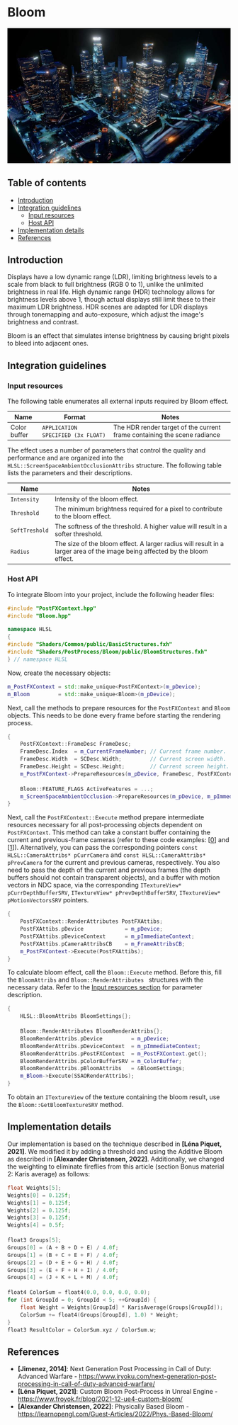 # Bloom

![](media/bloom.jpg)

## Table of contents
- [Introduction](#introduction)
- [Integration guidelines](#integration-guidelines)
    - [Input resources](#input-resources)
    - [Host API](#host-api)
- [Implementation details](#implementation-details)
- [References](#references)

## Introduction
Displays have a low dynamic range (LDR), limiting brightness levels to a scale from black to full brightness (RGB 0 to 1), unlike the unlimited brightness in real life. High dynamic range (HDR) technology allows for brightness levels above 1, though actual displays still limit these to their maximum LDR brightness. HDR scenes are adapted for LDR displays through tonemapping and auto-exposure, which adjust the image's brightness and contrast.

Bloom is an effect that simulates intense brightness by causing bright pixels to bleed into adjacent ones.

## Integration guidelines

### Input resources

The following table enumerates all external inputs required by Bloom effect.

| **Name**                          |  **Format**                        | **Notes**                                           |
| --------------------------------- |------------------------------------|---------------------------------------------------- |
| Color buffer                      | `APPLICATION SPECIFIED (3x FLOAT)` | The HDR render target of the current frame containing the scene radiance |


The effect uses a number of parameters that control the quality and performance and are organized into the `HLSL::ScreenSpaceAmbientOcclusionAttribs` structure.
The following table lists the parameters and their descriptions.

| **Name**                                 | **Notes** |
| -----------------------------------------|-----------|
| `Intensity`                              | Intensity of the bloom effect. |
| `Threshold`                              | The minimum brightness required for a pixel to contribute to the bloom effect. |
| `SoftTreshold`                           | The softness of the threshold. A higher value will result in a softer threshold. |
| `Radius`                                 | The size of the bloom effect. A larger radius will result in a larger area of the image being affected by the bloom effect. |

### Host API

To integrate Bloom into your project, include the following header files:
```cpp
#include "PostFXContext.hpp"
#include "Bloom.hpp"
```
```cpp
namespace HLSL
{
#include "Shaders/Common/public/BasicStructures.fxh"
#include "Shaders/PostProcess/Bloom/public/BloomStructures.fxh"
} // namespace HLSL
```

Now, create the necessary objects:
```cpp
m_PostFXContext = std::make_unique<PostFXContext>(m_pDevice);
m_Bloom         = std::make_unique<Bloom>(m_pDevice);
```

Next, call the methods to prepare resources for the `PostFXContext` and `Bloom` objects.
This needs to be done every frame before starting the rendering process.
```cpp
{
    PostFXContext::FrameDesc FrameDesc;
    FrameDesc.Index  = m_CurrentFrameNumber; // Current frame number.
    FrameDesc.Width  = SCDesc.Width;         // Current screen width.
    FrameDesc.Height = SCDesc.Height;        // Current screen height.
    m_PostFXContext->PrepareResources(m_pDevice, FrameDesc, PostFXContext::FEATURE_FLAG_NONE);

    Bloom::FEATURE_FLAGS ActiveFeatures = ...;
    m_ScreenSpaceAmbientOcclusion->PrepareResources(m_pDevice, m_pImmediateContext, m_PostFXContext.get(), ActiveFeatures);
}
```

Next, call the `PostFXContext::Execute` method prepare intermediate resources necessary for all post-processing objects
dependent on `PostFXContext`. This method can take a constant buffer containing the current and previous-frame
cameras (refer to these code examples: [[0](https://github.com/DiligentGraphics/DiligentSamples/blob/380b0a05b6c72d80fd6d574d7343ead77d6dd7eb/Tutorials/Tutorial27_PostProcessing/src/Tutorial27_PostProcessing.cpp#L164)] and [[1](https://github.com/DiligentGraphics/DiligentSamples/blob/380b0a05b6c72d80fd6d574d7343ead77d6dd7eb/Tutorials/Tutorial27_PostProcessing/src/Tutorial27_PostProcessing.cpp#L228)]).
Alternatively, you can pass the corresponding pointers `const HLSL::CameraAttribs* pCurrCamera` and `const HLSL::CameraAttribs* pPrevCamera` for the current
and previous cameras, respectively. You also need to pass the depth of the current and previous frames (the depth buffers should not contain transparent objects), and a buffer with motion vectors in NDC space, via the corresponding `ITextureView* pCurrDepthBufferSRV`, `ITextureView* pPrevDepthBufferSRV`, `ITextureView* pMotionVectorsSRV` pointers.

```cpp
{
    PostFXContext::RenderAttributes PostFXAttibs;
    PostFXAttibs.pDevice             = m_pDevice;
    PostFXAttibs.pDeviceContext      = m_pImmediateContext;
    PostFXAttibs.pCameraAttribsCB    = m_FrameAttribsCB;
    m_PostFXContext->Execute(PostFXAttibs);
}
```

To calculate bloom effect, call the `Bloom::Execute` method. Before this, fill the `BloomAttribs` and `Bloom::RenderAttributes ` structures with the necessary data. Refer to the [Input resources section](#input-resources) for parameter description.
```cpp
{
    HLSL::BloomAttribs BloomSettings{};

    Bloom::RenderAttributes BloomRenderAttribs{};
    BloomRenderAttribs.pDevice         = m_pDevice;
    BloomRenderAttribs.pDeviceContext  = m_pImmediateContext;
    BloomRenderAttribs.pPostFXContext  = m_PostFXContext.get();
    BloomRenderAttribs.pColorBufferSRV = m_ColorBuffer;
    BloomRenderAttribs.pBloomAttribs   = &BloomSettings;
    m_Bloom->Execute(SSAORenderAttribs);
}
```

To obtain an `ITextureView` of the texture containing the bloom result, use the `Bloom::GetBloomTextureSRV` method.

## Implementation details

Our implementation is based on the technique described in **[Léna Piquet, 2021]**.
We modified it by adding a threshold and using the Additive Bloom as described in **[Alexander Christensen, 2022]**.
Additionally, we changed the weighting to eliminate fireflies from this article (section Bonus material 2: Karis average) as follows:

```cpp
float Weights[5];
Weights[0] = 0.125f;
Weights[1] = 0.125f;
Weights[2] = 0.125f;
Weights[3] = 0.125f;
Weights[4] = 0.5f;

float3 Groups[5];
Groups[0] = (A + B + D + E) / 4.0f;
Groups[1] = (B + C + E + F) / 4.0f;
Groups[2] = (D + E + G + H) / 4.0f;
Groups[3] = (E + F + H + I) / 4.0f;
Groups[4] = (J + K + L + M) / 4.0f;
    
float4 ColorSum = float4(0.0, 0.0, 0.0, 0.0);
for (int GroupId = 0; GroupId < 5; ++GroupId) {
    float Weight = Weights[GroupId] * KarisAverage(Groups[GroupId]);
    ColorSum += float4(Groups[GroupId], 1.0) * Weight;
}
float3 ResultColor = ColorSum.xyz / ColorSum.w;
```

## References

- **[Jimenez, 2014]**: Next Generation Post Processing in Call of Duty: Advanced Warfare - https://www.iryoku.com/next-generation-post-processing-in-call-of-duty-advanced-warfare/
- **[Léna Piquet, 2021]**: Custom Bloom Post-Process in Unreal Engine - https://www.froyok.fr/blog/2021-12-ue4-custom-bloom/
- **[Alexander Christensen, 2022]**: Physically Based Bloom - https://learnopengl.com/Guest-Articles/2022/Phys.-Based-Bloom/
